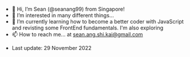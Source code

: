 - 👋 Hi, I’m Sean (@seanang99) from Singapore! 
- 👀 I’m interested in many different things...
- 🌱 I’m currently learning how to become a better coder with JavaScript and revisting some FrontEnd fundamentals. I'm also exploring
- 📫 How to reach me... at sean.ang.shi.kai@gmail.com

* Last update: 29 November 2022
<!---
seanang99/seanang99 is a ✨ special ✨ repository because its `README.md` (this file) appears on your GitHub profile.
You can click the Preview link to take a look at your changes.
--->
